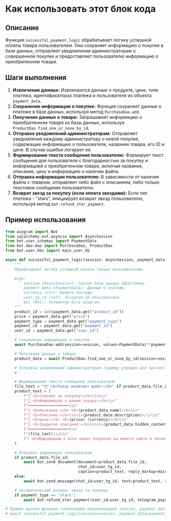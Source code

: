 Как использовать этот блок кода
=========================================================================================

Описание
-------------------------
Функция `successful_payment_logic` обрабатывает логику успешной оплаты товара пользователем. Она сохраняет информацию о покупке в базе данных, отправляет уведомления администраторам о совершенной покупке и предоставляет пользователю информацию о приобретенном товаре.

Шаги выполнения
-------------------------
1. **Извлечение данных:** Извлекаются данные о продукте, цене, типе платежа, идентификаторах платежа и пользователя из объекта `payment_data`.
2. **Сохранение информации о покупке:** Функция сохраняет данные о платеже в базе данных, используя метод `PurchaseDao.add`.
3. **Получение данных о товаре:**  Запрашивает информацию о приобретенном товаре из базы данных, используя `ProductDao.find_one_or_none_by_id`.
4. **Отправка уведомлений администраторам:**  Отправляет уведомления каждому администратору о новой покупке, содержащие информацию о пользователе, названии товара, его ID и цене. В случае ошибки логирует ее.
5. **Формирование текста сообщения пользователю:** Формирует текст сообщения для пользователя с благодарностью за покупку и информацией о приобретенном товаре, включая название, описание, цену и информацию о наличии файла.
6. **Отправка информации пользователю:** В зависимости от наличия файла с товаром, отправляет либо файл с описанием, либо только текстовое сообщение пользователю.
7. **Возврат звезд за покупку (если оплата звездами):**  Если тип платежа - "stars", инициирует возврат звезд пользователю, используя метод `bot.refund_star_payment`.

Пример использования
-------------------------

```python
from aiogram import Bot
from sqlalchemy.ext.asyncio import AsyncSession
from bot.user.schemas import PaymentData
from bot.dao.dao import PurchaseDao, ProductDao
from bot.user.kbs import main_user_kb

async def successful_payment_logic(session: AsyncSession, payment_data: PaymentData, currency: str, user_tg_id: int, bot: Bot):
    """
    Обрабатывает логику успешной оплаты товара пользователем.

    Args:
        session (AsyncSession): Сессия базы данных SQLAlchemy.
        payment_data (PaymentData): Данные о платеже.
        currency (str): Валюта платежа.
        user_tg_id (int): Telegram ID пользователя.
        bot (Bot): Экземпляр бота aiogram.
    """
    product_id = int(payment_data.get("product_id"))
    price = payment_data.get("price")
    payment_type = payment_data.get("payment_type")
    payment_id = payment_data.get("payment_id")
    user_id = payment_data.get("user_id")

    # Сохранение информации о покупке
    await PurchaseDao.add(session=session, values=PaymentData(**payment_data))

    # Получение данных о товаре
    product_data = await ProductDao.find_one_or_none_by_id(session=session, data_id=product_id)

    # Отправка уведомлений администраторам (пример упрощен для краткости)
    # ...

    # Формирование текста сообщения пользователю
    file_text = "📦 <b>Товар включает файл:</b>" if product_data.file_id else "📄 <b>Товар не включает файлы:</b>"
    product_text = (
        f"🎉 <b>Спасибо за покупку!</b>\\n\\n"
        f"🛒 <b>Информация о вашем товаре:</b>\\n"
        f"━━━━━━━━━━━━━━━━━━\\n"
        f"🔹 <b>Название:</b> <b>{product_data.name}</b>\\n"
        f"🔹 <b>Описание:</b>\\n<i>{product_data.description}</i>\\n"
        f"🔹 <b>Цена:</b> <b>{price} {currency}</b>\\n"
        f"🔹 <b>Закрытое описание:</b>\\n<i>{product_data.hidden_content}</i>\\n"
        f"━━━━━━━━━━━━━━━━━━\\n"
        f"{file_text}\\n\\n"
        f"ℹ️ <b>Информацию о всех ваших покупках вы можете найти в личном профиле.</b>"
    )

    # Отправка информации пользователю
    if product_data.file_id:
        await bot.send_document(document=product_data.file_id,
                                chat_id=user_tg_id,
                                caption=product_text, reply_markup=main_user_kb(user_tg_id))
    else:
        await bot.send_message(chat_id=user_tg_id, text=product_text, reply_markup=main_user_kb(user_tg_id))

    # автоматический возврат звезд за покупку
    if payment_type == 'stars':
        await bot.refund_star_payment(user_id=user_tg_id, telegram_payment_charge_id=payment_id)

# Пример вызова функции (необходима инициализация session, payment_data, currency, user_tg_id, bot)
# await successful_payment_logic(session=session, payment_data=payment_data, currency="USD", user_tg_id=123456789, bot=bot)
```